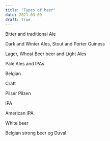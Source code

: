 ```yaml
---
title: "Types of beer"
date: 2021-03-09
draft: true
---
```



Bitter and traditional Ale

Dark and Winter Ales, Stout and Porter
  Guiness

Lager, Wheat Beer beer and Light Ales

Pale Ales and IPAs

Belgian

Craft



Pilser 
  Pilzen

IPA

American IPA

White beer

Belgian strong beer eg Duval

